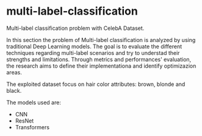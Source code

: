# multi-label-classification
Multi-label classification problem with CelebA Dataset.

In this section the problem of Multi-label classification is analyzed by using traditional Deep Learning models. The goal is to evaluate the different techniques regarding multi-label scenarios and try to understad their strengths and limitations. Through metrics and performances' evaluation, the research aims to define their implementationa and identify optimizazion areas.

The exploited dataset focus on hair color attributes: brown, blonde and black.

The models used are:

- CNN
- ResNet
- Transformers
